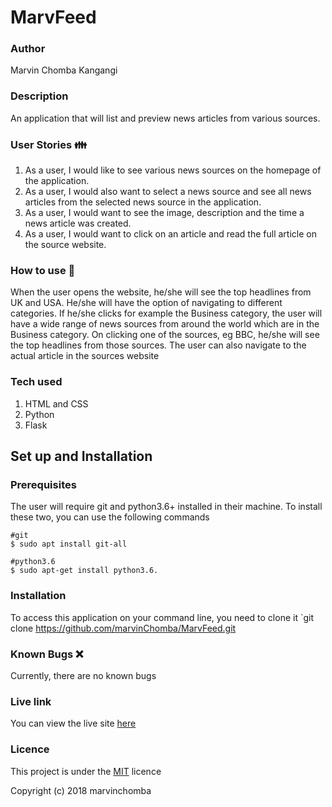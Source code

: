 # MarvFeed

### Author
Marvin Chomba Kangangi

### Description
An application that will  list and preview news articles from various sources.   

### User Stories :family:

1. As a user, I would like to see various news sources on the homepage of the application.
2. As a user, I would also want to select a news source and see all news articles from the selected news source in the application.
3. As a user, I would want to see the image, description and the time a news article was created.
4. As a user, I would want to click on an article and read the full article on the source website.

### How to use :rocket:
When the user opens the website, he/she will see the top headlines from UK and USA.
He/she will have the option of navigating to different categories.
If he/she clicks for example the Business category, the user will have a wide range of news sources from around the world which are in the Business category.
On clicking one of the sources, eg BBC, he/she will see the top headlines from those sources. The user can also navigate to the actual article in the sources website

### Tech used
1. HTML and CSS
2. Python
3. Flask

## Set up and Installation
### Prerequisites
The user will require git and python3.6+ installed in their machine.
To install these two, you can use the following commands
```
#git
$ sudo apt install git-all

#python3.6
$ sudo apt-get install python3.6.
```
### Installation
To access this application on your command line, you need to clone it 
`git clone https://github.com/marvinChomba/MarvFeed.git

### Known Bugs :x:
Currently, there are no known bugs
### Live link
You can view the live site [here](https://marvfeed.herokuapp.com/)
### Licence
This project is under the [MIT](https://github.com/marvinChomba/MarvFeed/blob/master/LICENSE) licence

Copyright (c) 2018 marvinchomba

